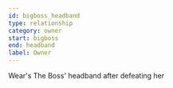 ```yaml
---
id: bigboss_headband
type: relationship
category: owner
start: bigboss
end: headband
label: Owner
---
```


Wear's The Boss' headband after defeating her
